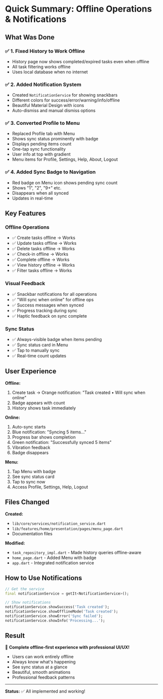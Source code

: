 # Quick Summary: Offline Operations & Notifications

## What Was Done

### ✅ 1. Fixed History to Work Offline
- History page now shows completed/expired tasks even when offline
- All task filtering works offline
- Uses local database when no internet

### ✅ 2. Added Notification System
- Created `NotificationService` for showing snackbars
- Different colors for success/error/warning/info/offline
- Beautiful Material Design with icons
- Auto-dismiss and manual dismiss options

### ✅ 3. Converted Profile to Menu
- Replaced Profile tab with Menu
- Shows sync status prominently with badge
- Displays pending items count
- One-tap sync functionality
- User info at top with gradient
- Menu items for Profile, Settings, Help, About, Logout

### ✅ 4. Added Sync Badge to Navigation
- Red badge on Menu icon shows pending sync count
- Shows "1", "2", "9+" etc.
- Disappears when all synced
- Updates in real-time

## Key Features

### Offline Operations
- ✅ Create tasks offline → Works
- ✅ Update tasks offline → Works
- ✅ Delete tasks offline → Works
- ✅ Check-in offline → Works
- ✅ Complete offline → Works
- ✅ View history offline → Works
- ✅ Filter tasks offline → Works

### Visual Feedback
- ✅ Snackbar notifications for all operations
- ✅ "Will sync when online" for offline ops
- ✅ Success messages when synced
- ✅ Progress tracking during sync
- ✅ Haptic feedback on sync complete

### Sync Status
- ✅ Always-visible badge when items pending
- ✅ Sync status card in Menu
- ✅ Tap to manually sync
- ✅ Real-time count updates

## User Experience

**Offline:**
1. Create task → Orange notification: "Task created • Will sync when online"
2. Badge appears with count
3. History shows task immediately

**Online:**
1. Auto-sync starts
2. Blue notification: "Syncing 5 items..."
3. Progress bar shows completion
4. Green notification: "Successfully synced 5 items"  
5. Vibration feedback
6. Badge disappears

**Menu:**
1. Tap Menu with badge
2. See sync status card
3. Tap to sync now
4. Access Profile, Settings, Help, Logout

## Files Changed

**Created:**
- `lib/core/services/notification_service.dart`
- `lib/features/home/presentation/pages/menu_page.dart`
- Documentation files

**Modified:**
- `task_repository_impl.dart` - Made history queries offline-aware
- `home_page.dart` - Added Menu with badge
- `app.dart` - Integrated notification service

## How to Use Notifications

```dart
// Get the service
final notificationService = getIt<NotificationService>();

// Show notifications
notificationService.showSuccess('Task created');
notificationService.showOfflineMode('Task created');
notificationService.showError('Sync failed');
notificationService.showInfo('Processing...');
```

## Result

🎉 **Complete offline-first experience with professional UI/UX!**

- Users can work entirely offline
- Always know what's happening
- See sync status at a glance
- Beautiful, smooth animations
- Professional feedback patterns

---

**Status:** ✅ All implemented and working!
